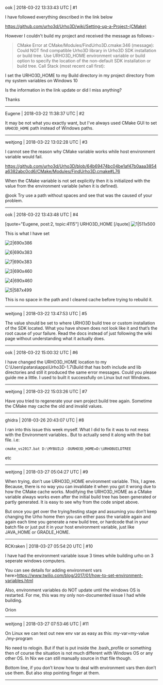 ook | 2018-03-22 13:33:43 UTC | #1

I have followed everything described in the link below

https://github.com/urho3d/Urho3D/wiki/Setting-up-a-Project-(CMake)

However I couldn't build my project and received the message as follows:-

> CMake Error at CMake/Modules/FindUrho3D.cmake:346 (message):
>   Could NOT find compatible Urho3D library in Urho3D SDK installation or
>   build tree.  Use URHO3D_HOME environment variable or build option to
>   specify the location of the non-default SDK installation or build tree.
> Call Stack (most recent call first):

I set the URHO3D_HOME to my Build directory in my project directory from my system variables on Windows 10

Is the information in the link update or did I miss anything?

Thanks

-------------------------

Eugene | 2018-03-22 11:38:37 UTC | #2

It may be not what you exactly want, but I've always used CMake GUI to set `URHO3D_HOME` path instead of Windows paths.

-------------------------

weitjong | 2018-03-22 13:02:28 UTC | #3

I cannot see the reason why CMake variable works while host environment variable would fail.

https://github.com/urho3d/Urho3D/blob/64b69474bc04be1af47b0aaa3854a6382abc0cd6/CMake/Modules/FindUrho3D.cmake#L76

When the CMake variable is not set explicitly then it is initialized with the value from the environment variable (when it is defined).

@ook Try use a path without spaces and see that was the caused of your problem.

-------------------------

ook | 2018-03-22 13:43:48 UTC | #4

[quote="Eugene, post:2, topic:4115"]
URHO3D_HOME
[/quote]
![1|511x500](upload://rbyJg2JCnfzszSP9PEDyElNb7oN.png)

This is what I have set

![2|690x386](upload://dXnklDwmVmuL5WsYa0cXXqgWHrn.png)

![6|690x383](upload://cxUl2lGcAnMuR0s7tLHN11vxAEp.png)

![7|690x383](upload://o2i7EAW6LdUFKjVkeOlaszkYtii.png)

![3|690x460](upload://cTBXxbTSKX8LOWryxweIczrf6sR.png)

![4|690x460](upload://yPhHru7pzcHkx1kHlOLpkGiBb1R.png)

![5|587x499](upload://kus8xBnTdbIbY65WkWG9mMtL8w2.png)

This is no space in the path and I cleared cache before trying to rebuild it.

-------------------------

weitjong | 2018-03-22 13:47:53 UTC | #5

The value should be set to where URHO3D build tree or custom installation of the SDK located. What you have shown does not look like it and that’s the root cause of your failure. Read the docs instead of just following the wiki page without understanding what it actually does.

-------------------------

ook | 2018-03-22 15:00:32 UTC | #6

I have changed the URHO3D_HOME location to my C:\Users\patara\apps\Urho3D-1.7\Build that has both include and lib directories and still it produced the same error messages. Could you please guide me a little. I used to built it successfully on Linux but not Windows.

-------------------------

weitjong | 2018-03-22 15:03:26 UTC | #7

Have you tried to regenerate your own project build tree again. Sometime the CMake may cache the old and invalid values.

-------------------------

ghidra | 2018-03-26 20:43:07 UTC | #8

I ran into this issue this week myself.
What I did to fix it was to not mess with the Environment variables.. But to actually send it along with the bat file.
i.e:

`cmake_vs2017.bat D:\MYBUILD -DURHO3D_HOME=D:\URHOBUILDTREE`

etc

-------------------------

weitjong | 2018-03-27 05:04:27 UTC | #9

When trying, don’t use URHO3D_HOME environment variable. This, I agree. Because, there is no way you can invalidate it when you got it wrong due to how the CMake cache works. Modifying the URHO3D_HOME as a CMake variable always works even after the initial build tree has been generated or partly generated. It is easy to see why from the code snipet above. 

But once you get over the trying/testing stage and assuming you don’t keep changing the Urho home then you can either pass the variable again and again each time you generate a new build tree, or hardcode that in your batch file or just put it in your host environment variable, just like JAVA_HOME or GRADLE_HOME.

-------------------------

RCKraken | 2018-03-27 05:54:20 UTC | #10

I have had the environment variable issue 3 times while building urho on 3 seperate windows computers.

You can see details for adding environment vars here>https://www.twilio.com/blog/2017/01/how-to-set-environment-variables.html

Also, environment variables do NOT update until the windows OS is restarted. For me, this was my only non-documented issue I had while building.

Orion

-------------------------

weitjong | 2018-03-27 07:53:46 UTC | #11

On Linux we can test out new env var as easy as this: my-var=my-value ./my-program

No need to relogin. But if that is put inside the .bash_profile or something then of course the situation is not much different with Windows OS or any other OS. In Nix we can still manually source in that file though.

Bottom line, if you don’t know how to deal with environment vars then don’t use them. But also stop pointing finger at them.

-------------------------

